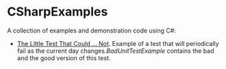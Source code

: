 CSharpExamples
==============

A collection of examples and demonstration code using C#:
- [The Little Test That Could ... Not](http://hjerpbakk.com/blog/2013/9/24/the-little-test-that-could-not.html). Example of a test that will periodically fail as the current day changes.*BadUnitTestExample* contains the bad and the good version of this test.
